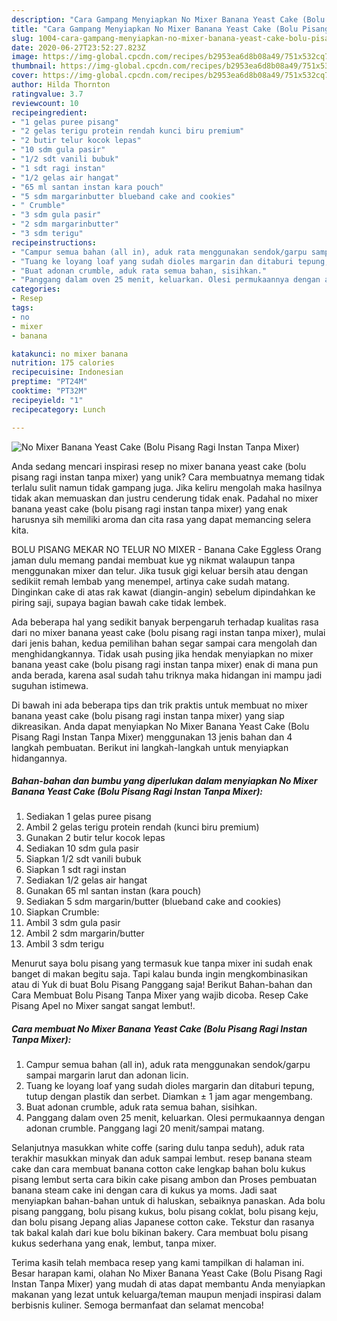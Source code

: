 ```yaml
---
description: "Cara Gampang Menyiapkan No Mixer Banana Yeast Cake (Bolu Pisang Ragi Instan Tanpa Mixer) Anti Gagal"
title: "Cara Gampang Menyiapkan No Mixer Banana Yeast Cake (Bolu Pisang Ragi Instan Tanpa Mixer) Anti Gagal"
slug: 1004-cara-gampang-menyiapkan-no-mixer-banana-yeast-cake-bolu-pisang-ragi-instan-tanpa-mixer-anti-gagal
date: 2020-06-27T23:52:27.823Z
image: https://img-global.cpcdn.com/recipes/b2953ea6d8b08a49/751x532cq70/no-mixer-banana-yeast-cake-bolu-pisang-ragi-instan-tanpa-mixer-foto-resep-utama.jpg
thumbnail: https://img-global.cpcdn.com/recipes/b2953ea6d8b08a49/751x532cq70/no-mixer-banana-yeast-cake-bolu-pisang-ragi-instan-tanpa-mixer-foto-resep-utama.jpg
cover: https://img-global.cpcdn.com/recipes/b2953ea6d8b08a49/751x532cq70/no-mixer-banana-yeast-cake-bolu-pisang-ragi-instan-tanpa-mixer-foto-resep-utama.jpg
author: Hilda Thornton
ratingvalue: 3.7
reviewcount: 10
recipeingredient:
- "1 gelas puree pisang"
- "2 gelas terigu protein rendah kunci biru premium"
- "2 butir telur kocok lepas"
- "10 sdm gula pasir"
- "1/2 sdt vanili bubuk"
- "1 sdt ragi instan"
- "1/2 gelas air hangat"
- "65 ml santan instan kara pouch"
- "5 sdm margarinbutter blueband cake and cookies"
- " Crumble"
- "3 sdm gula pasir"
- "2 sdm margarinbutter"
- "3 sdm terigu"
recipeinstructions:
- "Campur semua bahan (all in), aduk rata menggunakan sendok/garpu sampai margarin larut dan adonan licin."
- "Tuang ke loyang loaf yang sudah dioles margarin dan ditaburi tepung, tutup dengan plastik dan serbet. Diamkan ± 1 jam agar mengembang."
- "Buat adonan crumble, aduk rata semua bahan, sisihkan."
- "Panggang dalam oven 25 menit, keluarkan. Olesi permukaannya dengan adonan crumble. Panggang lagi 20 menit/sampai matang."
categories:
- Resep
tags:
- no
- mixer
- banana

katakunci: no mixer banana 
nutrition: 175 calories
recipecuisine: Indonesian
preptime: "PT24M"
cooktime: "PT32M"
recipeyield: "1"
recipecategory: Lunch

---
```



![No Mixer Banana Yeast Cake (Bolu Pisang Ragi Instan Tanpa Mixer)](https://img-global.cpcdn.com/recipes/b2953ea6d8b08a49/751x532cq70/no-mixer-banana-yeast-cake-bolu-pisang-ragi-instan-tanpa-mixer-foto-resep-utama.jpg)

Anda sedang mencari inspirasi resep no mixer banana yeast cake (bolu pisang ragi instan tanpa mixer) yang unik? Cara membuatnya memang tidak terlalu sulit namun tidak gampang juga. Jika keliru mengolah maka hasilnya tidak akan memuaskan dan justru cenderung tidak enak. Padahal no mixer banana yeast cake (bolu pisang ragi instan tanpa mixer) yang enak harusnya sih memiliki aroma dan cita rasa yang dapat memancing selera kita.

BOLU PISANG MEKAR NO TELUR NO MIXER - Banana Cake Eggless Orang jaman dulu memang pandai membuat kue yg nikmat walaupun tanpa menggunakan mixer dan telur. Jika tusuk gigi keluar bersih atau dengan sedikiit remah lembab yang menempel, artinya cake sudah matang. Dinginkan cake di atas rak kawat (diangin-angin) sebelum dipindahkan ke piring saji, supaya bagian bawah cake tidak lembek.

Ada beberapa hal yang sedikit banyak berpengaruh terhadap kualitas rasa dari no mixer banana yeast cake (bolu pisang ragi instan tanpa mixer), mulai dari jenis bahan, kedua pemilihan bahan segar sampai cara mengolah dan menghidangkannya. Tidak usah pusing jika hendak menyiapkan no mixer banana yeast cake (bolu pisang ragi instan tanpa mixer) enak di mana pun anda berada, karena asal sudah tahu triknya maka hidangan ini mampu jadi suguhan istimewa.


Di bawah ini ada beberapa tips dan trik praktis untuk membuat no mixer banana yeast cake (bolu pisang ragi instan tanpa mixer) yang siap dikreasikan. Anda dapat menyiapkan No Mixer Banana Yeast Cake (Bolu Pisang Ragi Instan Tanpa Mixer) menggunakan 13 jenis bahan dan 4 langkah pembuatan. Berikut ini langkah-langkah untuk menyiapkan hidangannya.

<!--inarticleads1-->

##### Bahan-bahan dan bumbu yang diperlukan dalam menyiapkan No Mixer Banana Yeast Cake (Bolu Pisang Ragi Instan Tanpa Mixer):

1. Sediakan 1 gelas puree pisang
1. Ambil 2 gelas terigu protein rendah (kunci biru premium)
1. Gunakan 2 butir telur kocok lepas
1. Sediakan 10 sdm gula pasir
1. Siapkan 1/2 sdt vanili bubuk
1. Siapkan 1 sdt ragi instan
1. Sediakan 1/2 gelas air hangat
1. Gunakan 65 ml santan instan (kara pouch)
1. Sediakan 5 sdm margarin/butter (blueband cake and cookies)
1. Siapkan  Crumble:
1. Ambil 3 sdm gula pasir
1. Ambil 2 sdm margarin/butter
1. Ambil 3 sdm terigu


Menurut saya bolu pisang yang termasuk kue tanpa mixer ini sudah enak banget di makan begitu saja. Tapi kalau bunda ingin mengkombinasikan atau di Yuk di buat Bolu Pisang Panggang saja! Berikut Bahan-bahan dan Cara Membuat Bolu Pisang Tanpa Mixer yang wajib dicoba. Resep Cake Pisang Apel no Mixer sangat sangat lembut!. 

<!--inarticleads2-->

##### Cara membuat No Mixer Banana Yeast Cake (Bolu Pisang Ragi Instan Tanpa Mixer):

1. Campur semua bahan (all in), aduk rata menggunakan sendok/garpu sampai margarin larut dan adonan licin.
1. Tuang ke loyang loaf yang sudah dioles margarin dan ditaburi tepung, tutup dengan plastik dan serbet. Diamkan ± 1 jam agar mengembang.
1. Buat adonan crumble, aduk rata semua bahan, sisihkan.
1. Panggang dalam oven 25 menit, keluarkan. Olesi permukaannya dengan adonan crumble. Panggang lagi 20 menit/sampai matang.


Selanjutnya masukkan white coffe (saring dulu tanpa seduh), aduk rata terakhir masukkan minyak dan aduk sampai lembut. resep banana steam cake dan cara membuat banana cotton cake lengkap bahan bolu kukus pisang lembut serta cara bikin cake pisang ambon dan Proses pembuatan banana steam cake ini dengan cara di kukus ya moms. Jadi saat menyiapkan bahan-bahan untuk di haluskan, sebaiknya panaskan. Ada bolu pisang panggang, bolu pisang kukus, bolu pisang coklat, bolu pisang keju, dan bolu pisang Jepang alias Japanese cotton cake. Tekstur dan rasanya tak bakal kalah dari kue bolu bikinan bakery. Cara membuat bolu pisang kukus sederhana yang enak, lembut, tanpa mixer. 

Terima kasih telah membaca resep yang kami tampilkan di halaman ini. Besar harapan kami, olahan No Mixer Banana Yeast Cake (Bolu Pisang Ragi Instan Tanpa Mixer) yang mudah di atas dapat membantu Anda menyiapkan makanan yang lezat untuk keluarga/teman maupun menjadi inspirasi dalam berbisnis kuliner. Semoga bermanfaat dan selamat mencoba!

